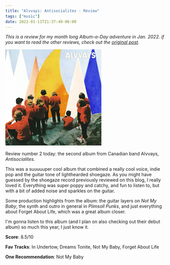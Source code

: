 ```yaml
---
title: "Alvvays: Antisocialites - Review"
tags: ["music"]
date: 2022-01-11T21:37:49-06:00
---
```


_This is a review for my month long Album-a-Day adventure in Jan. 2022.
if you want to read the other reviews, check out the
[original post](/posts/album-a-day-jan-2022-intro/)._

![album cover for Alvvays: Antisocialites](/images/alvvays-aslites-300.jpg)

Review number 2 today: the second album from Canadian band Alvvays, _Antisocialites_.

This was a suuuuuper cool album that combined a really cool voice, indie pop and
the guitar tone of lighthearded shoegaze. As you might have guessed by the shoegaze
record previously reviewed on this blog, I really loved it. Everything was super
poppy and catchy, and fun to listen to, but with a bit of added noise and sparkles
on the guitar.

Some production highlights from the album: the guitar layers on _Not My Baby_,
the synth and outro in general in _Plimsoll Punks_, and just everything about
Forget About Life, which was a great album closer.

I'm gonna listen to this album (and I plan on also checking out their debut album)
so much this year, I just know it.


**Score**: 8.5/10

**Fav Tracks**: In Undertow, Dreams Tonite, Not My Baby, Forget About Life

**One Recommendation**: Not My Baby
